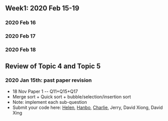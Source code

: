 ## Week1: 2020 Feb 15-19
### 2020 Feb 16 


### 2020 Feb 17


### 2020 Feb 18


## Review of Topic 4 and Topic 5 
### 2020 Jan 15th: past paper revision 
* 18 Nov Paper 1 -- Q11+Q15+Q17 
* Merge sort + Quick sort + bubble/selection/insertion sort
* Note: implement each sub-question
* Submit your code here: [Helen](https://github.com/HelenBai2002Tong/Cesium/blob/master/Projects%26Assignments/learning.py), [Hanbo](https://github.com/Haannbboo/Hanbbboo/blob/master/1.%20Core/past_paper.py), [Charlie](https://github.com/hhshhd/hhshhd/tree/master/IB%20CS/Hw/2020.1.15report), Jerry, David Xiong, David Xing
 
